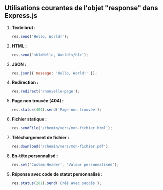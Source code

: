 ## Utilisations courantes de l'objet "response" dans Express.js

1. **Texte brut :**
    
    ```jsx
    res.send('Hello, World!');
    ```
    
2. **HTML :**
    
    ```jsx
    res.send('<h1>Hello, World!</h1>');
    ```
    
3. **JSON :**
    
    ```jsx
    res.json({ message: 'Hello, World!' });
    ```
    
4. **Redirection :**
    
    ```jsx
    res.redirect('/nouvelle-page');
    ```
    
5. **Page non trouvée (404) :**
    
    ```jsx
    res.status(404).send('Page non trouvée');
    ```
    
6. **Fichier statique :**
    
    ```jsx
    res.sendFile('/chemin/vers/mon-fichier.html');
    ```
    
7. **Téléchargement de fichier :**
    
    ```jsx
    res.download('/chemin/vers/mon-fichier.pdf');
    ```
    
8. **En-tête personnalisé :**
    
    ```jsx
    res.set('Custom-Header', 'Valeur personnalisée');
    ```
    
9. **Réponse avec code de statut personnalisé :**
    
    ```jsx
    res.status(201).send('Créé avec succès');
    ```